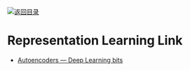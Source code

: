 [![返回目录](https://user-images.githubusercontent.com/5803001/38079637-ff0abcf0-3371-11e8-9b76-ad651620afc7.jpg)](https://github.com/wxyyxc1992/Awesome-Links)

# Representation Learning Link

- [Autoencoders — Deep Learning bits](https://hackernoon.com/autoencoders-deep-learning-bits-1-11731e200694#.s2liww9h0)
